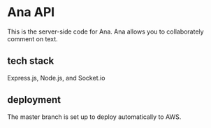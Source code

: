 # Ana API

This is the server-side code for Ana. Ana allows you to collaborately comment on text.

## tech stack

Express.js, Node.js, and Socket.io

## deployment

The master branch is set up to deploy automatically to AWS.
